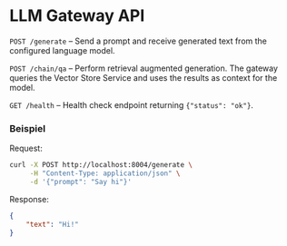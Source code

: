 # LLM Gateway API

`POST /generate` – Send a prompt and receive generated text from the configured language model.

`POST /chain/qa` – Perform retrieval augmented generation. The gateway queries the Vector Store Service and uses the results as context for the model.

`GET /health` – Health check endpoint returning `{"status": "ok"}`.


### Beispiel

Request:
```bash
curl -X POST http://localhost:8004/generate \
     -H "Content-Type: application/json" \
     -d '{"prompt": "Say hi"}'
```

Response:
```json
{
    "text": "Hi!"
}
```
